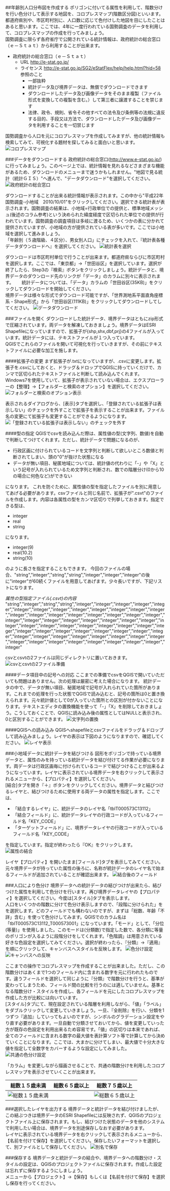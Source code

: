 ﻿##年齢別人口分布図を作成する
ポリゴンに付いてる属性を利用して、階数分けを行い色分けして表示する地図を、コロプレスマップ(階数区分図)といいます。都道府県別や、市区町村別に、人口数に応じて色付けした地図を目にしたことはあると思います。ここでは、4年に一度行われている国勢調査のデータを利用して、コロプレスマップの作成を行ってみましょう。  
国勢調査に限らず各府省庁で公開されている統計情報は、政府統計の総合窓口（ｅ－Ｓｔａｔ）から利用することが出来ます。

   * 政府統計の総合窓口（ｅ－Ｓｔａｔ）
      * URL http://e-stat.go.jp/
      * ライセンス http://e-stat.go.jp/SG2/eStatFlex/help/help.html?hid=58 参照のこと
        * 一部抜粋
        * 統計データ及び境界データは、無償でダウンロードできます
        * ダウンロードしたデータ及び画像データをそのまま複製（ファイル形式を変換しての複製を含む。）して第三者に譲渡することを禁じます
        * 法律、政令、規則、省令その他すべての法令及び条例等の法規に違反する目的、手段又は方法で、ダウンロードしたデータ及び画像データを利用することを一切禁じます

国勢調査から人口を元にコロプレスマップを作成してみますが、他の統計情報も検索してみて、可視化する題材を探してみると面白いと思います。
![コロプレスマップ](img/4-2-1.png)

###データをダウンロードする
政府統計の総合窓口(http://www.e-stat.go.jp/)に行ってみましょう。このページ上では、統計情報を見れるなどさまざまな機能があるため、ダウンロードのメニューまで迷うかもしれません。"地図で見る統計（統計ＧＩＳ）"へ進んで、"データダウンロード"を選択してください。
![政府統計の総合窓口](img/4-2-2.png)

ダウンロードすることが出来る統計情報が表示されます。この中から"平成22年国勢調査-小地域　2010/10/01"をクリックしてください。選択できる統計表が表示されます。国勢調査の結果は、小地域=行政単位での提供と、標準地域メッシュ(後述のコラム参考)という決められた緯度経度で区切られた単位での提供が行われています。国勢調査の調査項目は多岐に渡るため、いくつかの表に分かれて提供されていますが、小地域の方が提供されている表が多いです。ここでは小地域を選択して進みましょう。  
「年齢別（５歳階級、４区分）、男女別人口」にチェックを入れて、『統計表各種データダウンロードへ』を選択してください。
![統計表を選択](img/4-2-3.png)

ダウンロードは市区町村単位で行うことが出来ます。都道府県ならびに市区町村を選択します。ここでは、「東京都」→「世田谷区」を選択しています。選択が終了したら、Step3の『検索』ボタンをクリックしましょう。統計データと、境界データのダウンロード先のリンクが「データ」のカラムに別々に表示されます。　　
統計データについては、「データ」カラムの「世田谷区(35KB)」をクリックしてダウンロードを開始してください。  
境界データは様々な形式でダウンロード可能ですが、「世界測地系平面直角座標系・Shape形式」から「世田谷区(111KB)」をクリックしてダウンロードしてしてください。
![データダウンロード](img/4-2-4.png)

###ファイルを開く
ダウンロードした統計データ、境界データはともにzip形式で圧縮されています。両データを解凍しておきましょう。境界データはESRI Shapefileになっていますので、拡張子が{shp,shx,dbf,prj}の4ファイルが入っています。統計データには、テキストファイルが１つ入っています。  
QGISでこれらのファイルを開いて可視化を行っていきますが、その前にテキストファイルに必要な加工を施します。

####拡張子の変更 
まず拡張子が.txtになっていますが、.csvに変更します。拡張子を.csvにしておくと、ドラッグ＆ドロップでQGISに持っていくだけで、カンマで区切られたテキストファイルと判断して読み込んでくれます。  
Windows7を使用していて、拡張子が表示されていない場合は、エクスプローラーの【整理】→【フォルダーと検索のオプション】を選択してください。
![フォルダーと検索のオプション表示](img/4-2-5.png)

表示されるダイアログから、[表示]タブを選択し、「登録されている拡張子は表示しない」のチェックを外すことで拡張子を表示することが出来ます。ファイル名の変更にて拡張子も変更することができるようになります。
![「登録されている拡張子は表示しない」のチェックを外す](img/4-2-6.png)

####型の指定
QGISでcsvを読み込んだ際は、属性値の型(文字列、数値)を自動で判断してつけてくれます。ただし、統計データで問題になるのが、

* 行政区画に付けられているコードを文字列と判断して欲しいところ数値と判断されてしまい、頭の"0"が抜けた状態になる
* データが無い項目、秘匿地域については、統計値の代わりに「-」や「X」という記号が入れられているため文字列と判断され、数での階層分け(0から10の場合に何色など)ができない

になります。
これを防ぐために、属性値の型を指定したファイルを別に用意してあげる必要があります。csvファイルと同じ名前で、拡張子が".csvt"のファイルを作成します。内容は各属性の型をカンマ区切りで列挙しておきます。指定できる型は、

* integer
* real
* string

になります。

* integer(9)
* real(10.2)
* string(10)

のように長さを指定することもできます。
今回のファイルの場合、"string","integer","string","string","integer","integer","integer"の後に"integer"が60続くファイルを用意してあげます。少々長いですが、下記リストになります。

*属性の型指定ファイル(.csvt)の内容*
    "string","integer","string","string","integer","integer","integer","integer","integer","integer","integer","integer","integer","integer","integer","integer","integer","integer","integer","integer","integer","integer","integer","integer","integer","integer","integer","integer","integer","integer","integer","integer","integer","integer","integer","integer","integer","integer","integer","integer","integer","integer","integer","integer","integer","integer","integer","integer","integer","integer","integer","integer","integer","integer","integer","integer","integer","integer","integer","integer","integer","integer","integer","integer","integer","integer","integer"

csvとcsvtの2ファイルは同じディレクトリに置いておきます。
![csvとcsvtの2ファイル準備](img/4-2-7.png)

####データ項目中の記号への対応
ここまでの準備でcsvをQGISで開いていただいても問題はありません。次の処理は厳密に考えた場合になります。
統計データの中で、データが無い項目、秘匿地域で記号が入れられていた箇所があります。これまでの処理を行った状態でQGISで読み込むと、記号の箇所は0と置き換えられます。元々統計値として0が入っていた箇所との区別が付かないことになります。テキストエディタの置換機能を使って「-」「X」を削除しておきましょう。こうしておくことで、QGISに読み込み後の属性としてはNULLと表示され、0と区別することができます。
![文字列の置換](img/4-2-8.png)

####QGISへの読み込み
QGISへshapefileとcsvファイルをドラッグ＆ドロップして読み込みましょう。レイヤの表示は下図のようになりますので、確認してください。
![レイヤ表示](img/4-2-9.png)

###小地域データに統計データを結びつける
図形をポリゴンで持っている境界データと、属性のみを持っている統計データを結び付けてる作業が必要になります。両データは行政区画毎に付けられているコードで結びつけることが出来るようになっています。レイヤに表示されている境界データを右クリックして表示されるメニューから、【プロパティ】を選択してください。  
[結合]タブを開き『＋』ボタンをクリックしてください。境界データと結びつけるレイヤと、結びつけるために使用する両データの属性を指定します。ここでは、

* 「結合するレイヤ」に、統計データのレイヤ名「tblT000573C13112」
* 「結合フィールド」に、統計データレイヤの行政コードが入っているフィールド名「KEY_CODE」
* 「ターゲットフィールド」に、境界データレイヤの行政コードが入っているフィールド名「KEY_CODE」

を指定しています。指定が終わったら『OK』をクリックします。  
![属性の結合](img/4-2-10.png)

レイヤ【プロパティ】を開いたまま[フィールド]タブを表示してみてください。元々境界データが持っていた属性の後ろに、名称が統計データのレイヤ名で始まるフィールドが追加されていることが確認出来ます。
![結合後のフィールド](img/4-2-11.png)

###人口により色分け
境界データへの統計データの結びつけが出来たら、結びつけた属性を利用して色分けを行います。再び境界データレイヤの【プロパティ】を選択してください。今度は[スタイル]タブを表示します。  
人口をいくつかの階数に分けて色分け表示しますので、「段階に分けられた」をを選択します。どのフィールドでも構わないのですが、まずは「総数、年齢「不詳」含む」を使って色分けしてみます。QGISでのカラム名は「tblT000573C13112_T000573001」になっています。「モード」として、「分位(等量)」を使用しました。このモードは{分類数}で指定した数で、各分類に等量のポリゴンが入るように段階分けをしてくれます。「色階調」は用意されている好きな色設定を選択してみてください。選択が終わったら、『分類』→『適用』を順にクリックして、キャンバスへスタイルを反映します。
![色分け設定](img/4-2-12.png)
![キャンバスへの反映](img/4-2-13.png)

ここまでの操作でコロプレスマップを作成することが出来ました。ただし、この階数分けはあくまで1つのフィールド内に含まれる数字を元に行われたものです。違うフィールドを選択して同じように『分類』で階数分けを行うと、基準が変わってしまうため、フィールド間の比較を行うのには適していません。基準となる階数分け・スタイルを作成し、各フィールドを元にしたコロプレスマップを作成した方が比較には向いています。  
[スタイル]タブにて、現在設定されている階層を利用しながら、「値」「ラベル」をダブルクリックして変更していきましょう。一旦、『全削除』を行い、分類を1つずつ『追加』していってもよいのですが、シンボルのグラデーション設定をやり直す必要があります。一旦自動で分類させておいてから、値を変更していった方が既存の色設定を利用出来るため容易です。「値」の区切りは本来であれば、全てのフィールドに含まれる数字の最大値を表計算ソフト等で計算してから決めていくことになります。ここでは、大まかに分けてしまい、最大値で十分大きな値を指定して全数字をカバーするような設定にしてみました。
![共通の色分け設定](img/4-2-14.png)

「カラム」を変更しながら描画させることで、共通の階数分けを利用したコロプレスマップを表示させていくことが出来ます。

|総数１５歳未満|総数６５歳以上|総数７５歳以上|
|------------|-------------|-------------|
|![総数１５歳未満](img/4-2-15.png)||![総数６５歳以上](img/4-2-16.png)|![総数７５歳以上](img/4-2-17.png)|

###選択したレイヤを出力する
境界データと統計データを結び付けましたが、この結ぶつきは境界データのESRI Shapefileには反映されず、QGISのプロジェクトファイル上に保存されます。もし、結びつけた状態のデータを他のシステムで利用したい場合は、境界データを別途保存しなおす必要があります。  
レイヤに表示されている境界データを右クリックして表示されるメニューから、【名前を付けて保存】を選択してください。保存したいフォーマットを選択して、別ファイルとして保存してください。
![別名で保存](img/4-2-18.png)

###保存する
境界データと統計データの結合や、境界データへの階数分け・スタイルの設定は、QGISのプロジェクトファイルに保存されます。作成した設定は忘れずに保存するようにしましょう。  
メニューから【プロジェクト】→【保存】もしくは【名前を付けて保存】を選択し保存を行ってください。

